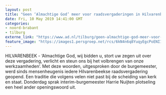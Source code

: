 ```yaml
---
layout: post
title: "Geen ‘Almachtige God’ meer voor raadsvergaderingen in Hilvarenbeek"
date: Fri, 10 May 2019 14:41:00 GMT
categories: 
- noord-brabant 
- tilburg 
externe_link: "https://www.ad.nl/tilburg/geen-almachtige-god-meer-voor-raadsvergaderingen-in-hilvarenbeek~a8d9a4dd/"
feature_image: "https://images1.persgroep.net/rcs/6kN4n6q8YuqyEgcPoENI1S0jf7k/diocontent/147744407/_fitwidth/400/?appId=21791a8992982cd8da851550a453bd7f&quality=0.7"
---
```


HILVARENBEEK - ‘Almachtige God, wij bidden u, stort uw zegen uit over deze vergadering, verlicht en steun ons bij het volbrengen van onze werkzaamheden’. Met deze woorden, uitgesproken door de burgemeester, werd sinds mensenheugenis iedere Hilvarenbeekse raadsvergadering geopend. Een traditie die volgens velen niet past bij de scheiding van kerk en staat. Donderdag sprak interim-burgemeester Harrie Nuijten plotseling een heel ander openingswoord uit.
